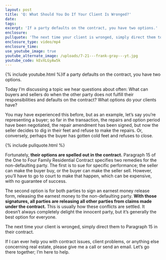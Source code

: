 ```yaml
---
layout: post
title: 'Q: What Should You Do If Your Client Is Wronged?'
date:
tags:
excerpt: 'If a party defaults on the contract, you have two options.'
enclosure:
pullquote: 'The next time your client is wronged, simply direct them to paragraph 15.'
enclosure_type: video/mp4
enclosure_time:
use_youtube_image: true
youtube_alternate_image: /uploads/7-21---frank-gray---yt.jpg
youtube_code: kEvXLGyAw5k
---
```


{% include youtube.html %}If a party defaults on the contract, you have two options.

Today I’m discussing a topic we hear questions about often: What can buyers and sellers do when the other party does not fulfill their responsibilities and defaults on the contract? What options do your clients have?&nbsp;

You may have experienced this before, but as an example, let’s say you’re representing a buyer; so far in the transaction, the repairs and option period have been negotiated, the repair amendment has been signed, but now the seller decides to dig in their feet and refuse to make the repairs. Or, conversely, perhaps the buyer has gotten cold feet and refuses to close.&nbsp;

{% include pullquote.html %}

Fortunately, **their options are spelled out in the contract.** Paragraph 15 of the One to Four Family Residential Contract specifies two remedies for the non-defaulting party. The first is to sue for specific performance; the seller can make the buyer buy, or the buyer can make the seller sell. However, you’ll have to go to court to make that happen, which can be expensive, with no guarantee of success.&nbsp;

The second option is for both parties to sign an earnest money release form, releasing the earnest money to the non-defaulting party. **With those signatures, all parties are releasing all other parties from claims made under the contract.** This is usually how these conflicts are settled. It doesn’t always completely delight the innocent party, but it’s generally the best option for everyone.&nbsp;

The next time your client is wronged, simply direct them to Paragraph 15 in their contract.&nbsp;

If I can ever help you with contract issues, client problems, or anything else concerning real estate, please give me a call or send an email. Let’s go there together; I’m here to help.&nbsp;